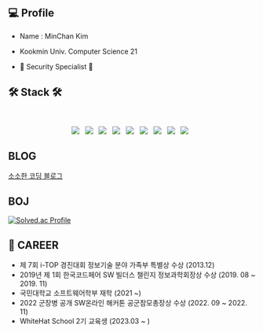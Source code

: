 <h2><b>💻 Profile</b></h2>

  - Name : MinChan Kim
  
  - Kookmin Univ. Computer Science 21
  
  - 📖 Security Specialist 📖

<h2><b>🛠 Stack 🛠</b></h2>
</br>
<p align="center">
<img src="https://img.shields.io/badge/HTML5-E34F26?style=flat-square&logo=HTML5&logoColor=white"/></a> &nbsp
<img src="https://img.shields.io/badge/CSS3-1572B6?style=flat-square&logo=CSS3&logoColor=white"/></a> &nbsp
<img src="https://img.shields.io/badge/PHP-777BB4?style=flat-square&logo=C&logoColor=white"></a> &nbsp
<img src="https://img.shields.io/badge/Node.js-339933?style=flat-square&logo=Node.js&logoColor=white"/></a> &nbsp
<img src="https://img.shields.io/badge/MySQL-4479A1?style=flat-square&logo=MySQL&logoColor=white"/></a> &nbsp 
<img src="https://img.shields.io/badge/C-A8B9CC?style=flat-square&logo=C&logoColor=white"></a> &nbsp
<img src="https://img.shields.io/badge/c++-00599C?style=flat-square&logo=c%2B%2B&logoColor=white"/></a> &nbsp 
<img src="https://img.shields.io/badge/Java-007396?style=flat&logo=OpenJDK&logoColor=white"/></a> &nbsp
<img src="https://img.shields.io/badge/Python-3776AB?style=flat-squaree&logo=Python&logoColor=white"></a> &nbsp
  
## BLOG
[소소한 코딩 블로그](https://predic.tistory.com/)
   
## BOJ
[![Solved.ac Profile](http://mazassumnida.wtf/api/v2/generate_badge?boj=kmc0487)](https://solved.ac/kmc0487/)

## 📜 CAREER
- 제 7회 i-TOP 경진대회 정보기술 분야 가족부 특별상 수상 (2013.12)
- 2019년 제 1회 한국코드페어 SW 빌더스 챌린지 정보과학회장상 수상 (2019. 08 ~ 2019. 11)
- 국민대학교 소프트웨어학부 재학 (2021 ~)
- 2022 군장병 공개 SW온라인 해커톤 공군참모총장상 수상 (2022. 09 ~ 2022. 11)
- WhiteHat School 2기 교육생 (2023.03 ~ )
